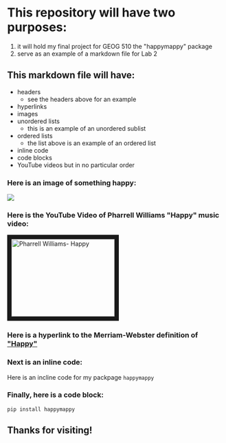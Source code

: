 # This repository will have two purposes:
1. it will hold my final project for GEOG 510 the "happymappy" package
2. serve as an example of a markdown file for Lab 2

## This markdown file will have:
- headers
    - see the headers above for an example
- hyperlinks
- images
- unordered lists
    - this is an example of an unordered sublist
- ordered lists
    - the list above is an example of an ordered list
- inline code
- code blocks
- YouTube videos
but in no particular order


### Here is an image of something happy:
![](https://upload.wikimedia.org/wikipedia/commons/3/38/Adorable-animal-cat-20787.jpg)

### Here is the YouTube Video of Pharrell Williams "Happy" music video:
<a href="https://www.youtube.com/watch?v=ZbZSe6N_BXs" target="_blank"><img src="" 
alt="Pharrell Williams- Happy" width="240" height="180" border="10" /></a>


### Here is a hyperlink to the Merriam-Webster definition of ["Happy"](https://www.merriam-webster.com/dictionary/happy)


### Next is an inline code:
Here is an incline code for my packpage `happymappy`


### Finally, here is a code block:
```
pip install happymappy
```

## Thanks for visiting! 